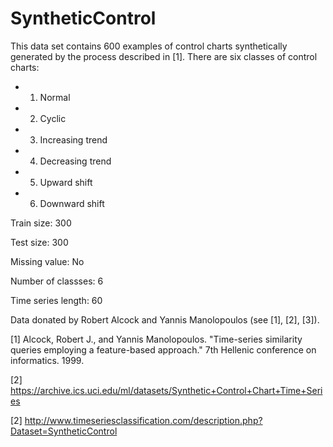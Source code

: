 # SyntheticControl

This data set contains 600 examples of control charts synthetically generated by the process described in [1]. There are six classes of control charts:
- 1. Normal 
- 2. Cyclic 
- 3. Increasing trend 
- 4. Decreasing trend 
- 5. Upward shift 
- 6. Downward shift

Train size: 300

Test size: 300

Missing value: No

Number of classses: 6

Time series length: 60

Data donated by Robert Alcock and Yannis Manolopoulos (see [1], [2], [3]).

[1] Alcock, Robert J., and Yannis Manolopoulos. "Time-series similarity queries employing a feature-based approach." 7th Hellenic conference on informatics. 1999.

[2] https://archive.ics.uci.edu/ml/datasets/Synthetic+Control+Chart+Time+Series

[2] http://www.timeseriesclassification.com/description.php?Dataset=SyntheticControl